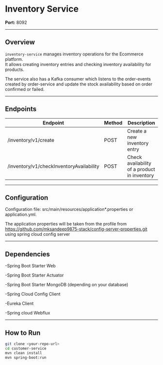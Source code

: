 # Inventory Service

**Port:** 8092 

---

## Overview
`inventory-service` manages inventory operations for the Ecommerce platform.  
It allows creating inventory entries and checking inventory availability for products.

The service also has a Kafka consumer which listens to the order-events created by order-service and update the stock availability based on order confirmed or failed.

---

## Endpoints

| Endpoint                             | Method | Description                                |
|-------------------------------------|--------|--------------------------------------------|
| /inventory/v1/create                 | POST   | Create a new inventory entry               |
| /inventory/v1/checkInventoryAvailability | POST   | Check availability of a product in inventory |

---
## Configuration

Configuration file: src/main/resources/application*.properties or application.yml.

The application properties will be taken from the profile from https://github.com/mksandeep9875-stack/config-server-properties.git using spring cloud config server

---
## Dependencies

-Spring Boot Starter Web

-Spring Boot Starter Actuator

-Spring Boot Starter MongoDB (depending on your database)

-Spring Cloud Config Client

-Eureka Client

-Spring cloud Webflux


---

## How to Run

```bash
git clone <your-repo-url>
cd customer-service
mvn clean install
mvn spring-boot:run
